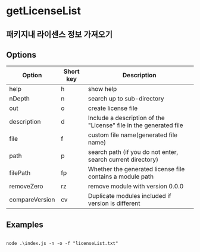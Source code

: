 # getLicenseList
## 패키지내 라이센스 정보 가져오기

## Options
| Option | Short key | Description |
| ---- | -- | --------- |
| help | h | show help |
| nDepth | n | search up to sub-directory |
| out | o | create license file |
| description | d | Include a description of the "License" file in the generated file |
| file | f | custom file name(generated file name) |
| path | p | search path (if you do not enter, search current directory) |
| filePath | fp | Whether the generated license file contains a module path |
| removeZero | rz | remove module with version 0.0.0 |
| compareVersion | cv | Duplicate modules included if version is different |

## Examples
<code>
node .\index.js -n -o -f "licenseList.txt"
</code>  
